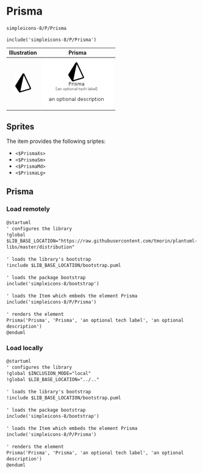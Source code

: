 # Prisma


```text
simpleicons-8/P/Prisma
```

```text
include('simpleicons-8/P/Prisma')
```



| Illustration | Prisma |
| :---: | :---: |
| ![illustration for Illustration](../../simpleicons-8/P/Prisma.png) | ![illustration for Prisma](../../simpleicons-8/P/Prisma.Local.png) |



## Sprites
The item provides the following sriptes:

- `<$PrismaXs>`
- `<$PrismaSm>`
- `<$PrismaMd>`
- `<$PrismaLg>`





## Prisma

### Load remotely
```plantuml
@startuml
' configures the library
!global $LIB_BASE_LOCATION="https://raw.githubusercontent.com/tmorin/plantuml-libs/master/distribution"

' loads the library's bootstrap
!include $LIB_BASE_LOCATION/bootstrap.puml

' loads the package bootstrap
include('simpleicons-8/bootstrap')

' loads the Item which embeds the element Prisma
include('simpleicons-8/P/Prisma')

' renders the element
Prisma('Prisma', 'Prisma', 'an optional tech label', 'an optional description')
@enduml
```

### Load locally
```plantuml
@startuml
' configures the library
!global $INCLUSION_MODE="local"
!global $LIB_BASE_LOCATION="../.."

' loads the library's bootstrap
!include $LIB_BASE_LOCATION/bootstrap.puml

' loads the package bootstrap
include('simpleicons-8/bootstrap')

' loads the Item which embeds the element Prisma
include('simpleicons-8/P/Prisma')

' renders the element
Prisma('Prisma', 'Prisma', 'an optional tech label', 'an optional description')
@enduml
```

